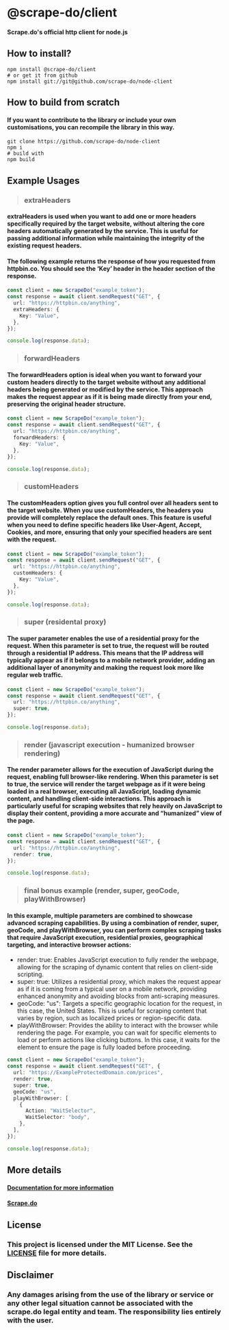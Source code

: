 # @scrape-do/client

#### Scrape.do's official http client for node.js

## How to install?

```console
npm install @scrape-do/client
# or get it from github
npm install git://git@github.com/scrape-do/node-client
```

## How to build from scratch

#### If you want to contribute to the library or include your own customisations, you can recompile the library in this way.

```console
git clone https://github.com/scrape-do/node-client
npm i
# build with
npm build
```

## Example Usages

> ### extraHeaders

#### extraHeaders is used when you want to add one or more headers specifically required by the target website, without altering the core headers automatically generated by the service. This is useful for passing additional information while maintaining the integrity of the existing request headers.

#### The following example returns the response of how you requested from httpbin.co. You should see the ‘Key’ header in the header section of the response.

```typescript
const client = new ScrapeDo("example_token");
const response = await client.sendRequest("GET", {
  url: "https://httpbin.co/anything",
  extraHeaders: {
    Key: "Value",
  },
});

console.log(response.data);
```

> ### forwardHeaders

#### The forwardHeaders option is ideal when you want to forward your custom headers directly to the target website without any additional headers being generated or modified by the service. This approach makes the request appear as if it is being made directly from your end, preserving the original header structure.

```typescript
const client = new ScrapeDo("example_token");
const response = await client.sendRequest("GET", {
  url: "https://httpbin.co/anything",
  forwardHeaders: {
    Key: "Value",
  },
});

console.log(response.data);
```

> ### customHeaders

#### The customHeaders option gives you full control over all headers sent to the target website. When you use customHeaders, the headers you provide will completely replace the default ones. This feature is useful when you need to define specific headers like User-Agent, Accept, Cookies, and more, ensuring that only your specified headers are sent with the request.

```typescript
const client = new ScrapeDo("example_token");
const response = await client.sendRequest("GET", {
  url: "https://httpbin.co/anything",
  customHeaders: {
    Key: "Value",
  },
});

console.log(response.data);
```

> ### super (residental proxy)

#### The super parameter enables the use of a residential proxy for the request. When this parameter is set to true, the request will be routed through a residential IP address. This means that the IP address will typically appear as if it belongs to a mobile network provider, adding an additional layer of anonymity and making the request look more like regular web traffic.

```typescript
const client = new ScrapeDo("example_token");
const response = await client.sendRequest("GET", {
  url: "https://httpbin.co/anything",
  super: true,
});

console.log(response.data);
```

> ### render (javascript execution - humanized browser rendering)

#### The render parameter allows for the execution of JavaScript during the request, enabling full browser-like rendering. When this parameter is set to true, the service will render the target webpage as if it were being loaded in a real browser, executing all JavaScript, loading dynamic content, and handling client-side interactions. This approach is particularly useful for scraping websites that rely heavily on JavaScript to display their content, providing a more accurate and “humanized” view of the page.

```typescript
const client = new ScrapeDo("example_token");
const response = await client.sendRequest("GET", {
  url: "https://httpbin.co/anything",
  render: true,
});

console.log(response.data);
```

> ### final bonus example (render, super, geoCode, playWithBrowser)

#### In this example, multiple parameters are combined to showcase advanced scraping capabilities. By using a combination of render, super, geoCode, and playWithBrowser, you can perform complex scraping tasks that require JavaScript execution, residential proxies, geographical targeting, and interactive browser actions:

- render: true: Enables JavaScript execution to fully render the webpage, allowing for the scraping of dynamic content that relies on client-side scripting.
- super: true: Utilizes a residential proxy, which makes the request appear as if it is coming from a typical user on a mobile network, providing enhanced anonymity and avoiding blocks from anti-scraping measures.
- geoCode: "us": Targets a specific geographic location for the request, in this case, the United States. This is useful for scraping content that varies by region, such as localized prices or region-specific data.
- playWithBrowser: Provides the ability to interact with the browser while rendering the page. For example, you can wait for specific elements to load or perform actions like clicking buttons. In this case, it waits for the <body> element to ensure the page is fully loaded before proceeding.

```typescript
const client = new ScrapeDo("example_token");
const response = await client.sendRequest("GET", {
  url: "https://ExampleProtectedDomain.com/prices",
  render: true,
  super: true,
  geoCode: "us",
  playWithBrowser: [
    {
      Action: "WaitSelector",
      WaitSelector: "body",
    },
  ],
});

console.log(response.data);
```

## More details

#### [Documentation for more information](https://scrape.do/documentation/?utm_source=github&utm_medium=node-client)

#### [Scrape.do](https://scrape.do?utm_source=github&utm_medium=node-client)

## License

### This project is licensed under the MIT License. See the [LICENSE](./LICENSE) file for more details.

## Disclaimer

### Any damages arising from the use of the library or service or any other legal situation cannot be associated with the scrape.do legal entity and team. The responsibility lies entirely with the user.
